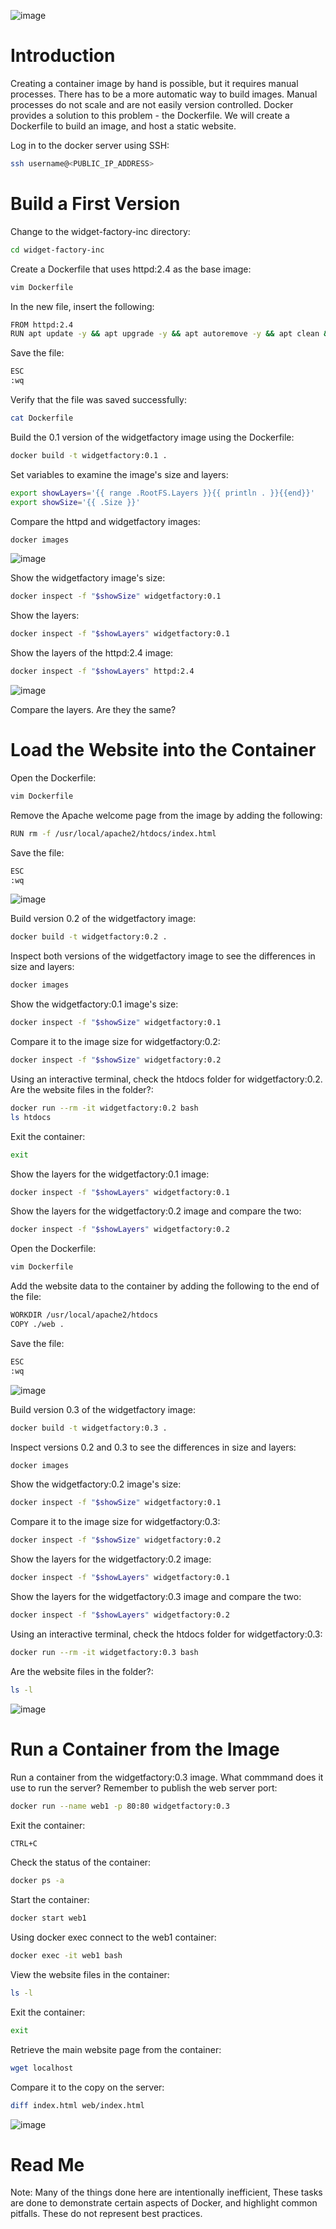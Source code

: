 ![image](https://user-images.githubusercontent.com/44756128/114838316-3682d380-9d9a-11eb-8294-6d261b1673b1.png)

# Introduction
Creating a container image by hand is possible, but it requires manual processes. There has to be a more automatic way to build images. Manual processes do not scale and are not easily version controlled. Docker provides a solution to this problem - the Dockerfile. We will create a Dockerfile to build an image, and host a static website.

Log in to the docker server using SSH:
```sh
ssh username@<PUBLIC_IP_ADDRESS>
```

# Build a First Version
Change to the widget-factory-inc directory:
```sh
cd widget-factory-inc
```

Create a Dockerfile that uses httpd:2.4 as the base image:
```sh
vim Dockerfile
```

In the new file, insert the following:
```sh
FROM httpd:2.4
RUN apt update -y && apt upgrade -y && apt autoremove -y && apt clean && rm -rf /var/lib/apt/lists*
```

Save the file:
```sh
ESC
:wq
```

Verify that the file was saved successfully:
```sh
cat Dockerfile
```

Build the 0.1 version of the widgetfactory image using the Dockerfile:
```sh
docker build -t widgetfactory:0.1 .
```

Set variables to examine the image's size and layers:
```sh
export showLayers='{{ range .RootFS.Layers }}{{ println . }}{{end}}'
export showSize='{{ .Size }}'
```

Compare the httpd and widgetfactory images:
```sh
docker images
```

![image](https://user-images.githubusercontent.com/44756128/114840860-d9d4e800-9d9c-11eb-8f4e-67d3a0a2b7c8.png)

Show the widgetfactory image's size:
```sh
docker inspect -f "$showSize" widgetfactory:0.1
```

Show the layers:
```sh
docker inspect -f "$showLayers" widgetfactory:0.1
```

Show the layers of the httpd:2.4 image:
```sh
docker inspect -f "$showLayers" httpd:2.4
```

![image](https://user-images.githubusercontent.com/44756128/114840980-fb35d400-9d9c-11eb-96b9-2f802e9651c1.png)

Compare the layers. Are they the same?

# Load the Website into the Container
Open the Dockerfile:
```sh
vim Dockerfile
```

Remove the Apache welcome page from the image by adding the following:
```sh
RUN rm -f /usr/local/apache2/htdocs/index.html
```

Save the file:
```sh
ESC
:wq
```

![image](https://user-images.githubusercontent.com/44756128/114841275-451eba00-9d9d-11eb-8cc8-2cddac2ab25a.png)

Build version 0.2 of the widgetfactory image:
```sh
docker build -t widgetfactory:0.2 .
```

Inspect both versions of the widgetfactory image to see the differences in size and layers:
```sh
docker images
```

Show the widgetfactory:0.1 image's size:
```sh
docker inspect -f "$showSize" widgetfactory:0.1
```
 
Compare it to the image size for widgetfactory:0.2:
```sh
docker inspect -f "$showSize" widgetfactory:0.2
```

Using an interactive terminal, check the htdocs folder for widgetfactory:0.2. Are the website files in the folder?:
```sh
docker run --rm -it widgetfactory:0.2 bash
ls htdocs
```

Exit the container:
```sh
exit
```

Show the layers for the widgetfactory:0.1 image:
```sh
docker inspect -f "$showLayers" widgetfactory:0.1
```

Show the layers for the widgetfactory:0.2 image and compare the two:
```sh
docker inspect -f "$showLayers" widgetfactory:0.2
```

Open the Dockerfile:
```sh
vim Dockerfile
```

Add the website data to the container by adding the following to the end of the file:
```sh
WORKDIR /usr/local/apache2/htdocs
COPY ./web .
```

Save the file:
```sh
ESC
:wq
```

![image](https://user-images.githubusercontent.com/44756128/114841636-b1012280-9d9d-11eb-8d7a-81f54b0e6053.png)

Build version 0.3 of the widgetfactory image:
```sh
docker build -t widgetfactory:0.3 .
```

Inspect versions 0.2 and 0.3 to see the differences in size and layers:
```sh
docker images
```

Show the widgetfactory:0.2 image's size:
```sh
docker inspect -f "$showSize" widgetfactory:0.1
```

Compare it to the image size for widgetfactory:0.3:
```sh
docker inspect -f "$showSize" widgetfactory:0.2
```

Show the layers for the widgetfactory:0.2 image:
```sh
docker inspect -f "$showLayers" widgetfactory:0.1
```

Show the layers for the widgetfactory:0.3 image and compare the two:
```sh
docker inspect -f "$showLayers" widgetfactory:0.2
```

Using an interactive terminal, check the htdocs folder for widgetfactory:0.3:
```sh
docker run --rm -it widgetfactory:0.3 bash
```

Are the website files in the folder?:
```sh
ls -l
```

![image](https://user-images.githubusercontent.com/44756128/114841970-050c0700-9d9e-11eb-8c39-556f4284a45e.png)

# Run a Container from the Image
Run a container from the widgetfactory:0.3 image. What commmand does it use to run the server? Remember to publish the web server port:
```sh
docker run --name web1 -p 80:80 widgetfactory:0.3
```

Exit the container:
```sh
CTRL+C
```

Check the status of the container:
```sh
docker ps -a
```

Start the container:
```sh
docker start web1
```

Using docker exec connect to the web1 container:
```sh
docker exec -it web1 bash
```

View the website files in the container:
```sh
ls -l
```

Exit the container:
```sh
exit
```

Retrieve the main website page from the container:
```sh
wget localhost
```

Compare it to the copy on the server:
```sh
diff index.html web/index.html
```

![image](https://user-images.githubusercontent.com/44756128/114842308-5916eb80-9d9e-11eb-925d-ccadc8494f11.png)

# Read Me
Note: Many of the things done here are intentionally inefficient, These tasks are done to demonstrate certain aspects of Docker, and highlight common pitfalls. These do not represent best practices.
